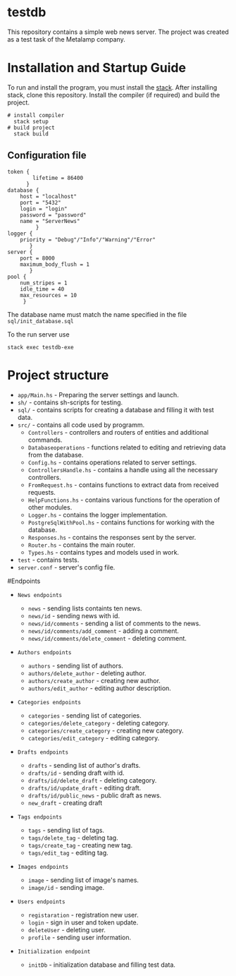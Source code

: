 # testdb
This repository contains a simple web news server. The project was created as a test task of the Metalamp company. 
# Installation and Startup Guide
To run and install the program, you must install the [stack](https://docs.haskellstack.org/en/stable/install_and_upgrade/).
After installing stack, clone this repository. Install the compiler (if required) and build the project.

    # install compiler
      stack setup
    # build project
      stack build
## Configuration file
    token {
            lifetime = 86400 
          }
    database {
        host = "localhost"
        port = "5432"
        login = "login"
        password = "password"
        name = "ServerNews"
             }
    logger {
        priority = "Debug"/"Info"/"Warning"/"Error"
           }
    server {
        port = 8000
        maximum_body_flush = 1
           }
    pool {
        num_stripes = 1
        idle_time = 40
        max_resources = 10
         }
         
The database name must match the name specified in the file `sql/init_database.sql`

To the run server use 

    stack exec testdb-exe

# Project structure

* `app/Main.hs` - Preparing the server settings and launch.
* `sh/` - contains sh-scripts for testing.
* `sql/` - contains scripts for creating a database and filling it with test data.
* `src/` - contains all code used by programm.
    * `Controllers` - controllers and routers of entities and additional commands.
    * `Databaseoperations` - functions related to editing and retrieving data from the database.
    * `Config.hs` - contains operations related to server settings.
    * `ControllersHandle.hs` - contains a handle using all the necessary controllers.
    * `FromRequest.hs` - contains functions to extract data from received requests.
    * `HelpFunctions.hs` - contains various functions for the operation of other modules.
    * `Logger.hs` - contains the logger implementation.
    * `PostgreSqlWithPool.hs` - contains functions for working with the database.
    * `Responses.hs` - contains the responses sent by the server.
    * `Router.hs` - contains the main router.
    * `Types.hs` - contains types and models used in work.
* `test` - contains tests.
* `server.conf` - server's config file.


#Endpoints

* `News endpoints`
    * `news` - sending lists containts ten news.
    * `news/id` - sending news with id.
    * `news/id/comments` - sending a list of comments to the news.
    * `news/id/comments/add_comment` - adding a comment.
    * `news/id/comments/delete_comment` - deleting comment.
* `Authors endpoints`
    * `authors` - sending list of authors.
    * `authors/delete_author` - deleting author.
    * `authors/create_author` - creating new author.
    * `authors/edit_author` - editing author description.
* `Categories endpoints`
    * `categories` - sending list of categories.
    * `categories/delete_category` - deleting category.
    * `categories/create_category` - creating new category.
    * `categories/edit_category` - editing category.

* `Drafts endpoints`
    * `drafts` - sending list of author's drafts.
    * `drafts/id` - sending draft with id.
    * `drafts/id/delete_draft` - deleting category.
    * `drafts/id/update_draft` - editing draft.
    * `drafts/id/public_news` - public draft as news.
    * `new_draft` - creating draft
* `Tags endpoints`
    * `tags` - sending list of tags.
    * `tags/delete_tag` - deleting tag.
    * `tags/create_tag` - creating new tag.
    * `tags/edit_tag` - editing tag.

* `Images endpoints`
    * `image` - sending list of image's names.
    * `image/id` - sending image.
* `Users endpoints`
    * `registaration` - registration new user.
    * `login` - sign in user and token update.
    * `deleteUser` - deleting user.
    * `profile` - sending user information.

* `Initialization endpoint`
    * `initDb` - initialization database and filling test data.


